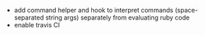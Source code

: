 - add command helper and hook to interpret commands (space-separated string args) separately from evaluating ruby code
- enable travis CI
